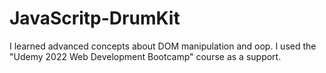 # JavaScritp-DrumKit
I learned advanced concepts about DOM manipulation and oop.
I used the "Udemy 2022 Web Development Bootcamp" course as a support.

